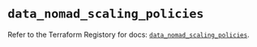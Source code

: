 # `data_nomad_scaling_policies`

Refer to the Terraform Registory for docs: [`data_nomad_scaling_policies`](https://www.terraform.io/docs/providers/nomad/d/scaling_policies).
